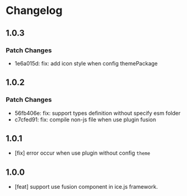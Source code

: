 # Changelog

## 1.0.3

### Patch Changes

- 1e6a015d: fix: add icon style when config themePackage

## 1.0.2

### Patch Changes

- 56fb406e: fix: support types definition without specify esm folder
- c7cfed91: fix: compile non-js file when use plugin fusion

## 1.0.1

- [fix] error occur when use plugin without config `theme`

## 1.0.0

- [feat] support use fusion component in ice.js framework.
